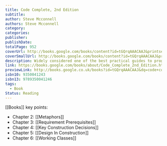 ```yaml
---
title: Code Complete, 2nd Edition
subtitle: 
author: Steve Mcconnell
authors: Steve Mcconnell
category: 
categories: 
publisher: 
publishDate: 
totalPage: 952
coverUrl: http://books.google.com/books/content?id=tGQrqAAACAAJ&printsec=frontcover&img=1&zoom=1&source=gbs_api
coverSmallUrl: http://books.google.com/books/content?id=tGQrqAAACAAJ&printsec=frontcover&img=1&zoom=5&source=gbs_api
description: Widely considered one of the best practical guides to programming, Steve McConnell s original CODE COMPLETE has been helping developers write better software for more than a decade. Now this classic book has been fully updated and revised with leading-edge practices-and hundreds of new code samples-illustrating the art and science of software construction. Capturing the body of knowledge available from research, academia, and everyday commercial practice, McConnell synthesizes the most effective techniques and must-know principles into clear, pragmatic guidance. No matter what your experience level, development environment, or project size, this book will inform and stimulate your thinking-and help you build the highest quality code.
link: https://books.google.com/books/about/Code_Complete_2nd_Edition.html?hl=&id=tGQrqAAACAAJ
previewLink: http://books.google.co.uk/books?id=tGQrqAAACAAJ&dq=code+complete&hl=&as_pt=BOOKS&cd=2&source=gbs_api
isbn10: 9350041243
isbn13: 9789350041246
tags:
  - Book
Status: Reading
---
```

[[Books]]
key points:
- Chapter 2: [[Metaphors]]
- Chapter 3: [[Requirement Prerequisites]] 
- Chapter 4: [[Key Construction Decisions]]
- Chapter 5: [[Design In Construction]]
- Chapter 6: [[Working Classes]]
